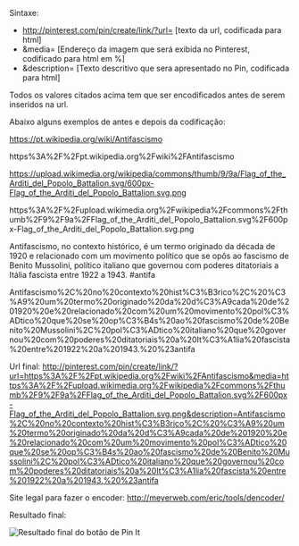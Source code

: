 Sintaxe:
- http://pinterest.com/pin/create/link/?url=  [texto da url, codificada para html] 
- &media=  [Endereço da imagem que será exibida no Pinterest, codificado para html em %] 
- &description=  [Texto descritivo que sera apresentado no Pin, codificada para html]

Todos os valores citados acima tem que ser encodificados antes de serem inseridos na url.

Abaixo alguns exemplos de antes e depois da codificação:

https://pt.wikipedia.org/wiki/Antifascismo

https%3A%2F%2Fpt.wikipedia.org%2Fwiki%2FAntifascismo



https://upload.wikimedia.org/wikipedia/commons/thumb/9/9a/Flag_of_the_Arditi_del_Popolo_Battalion.svg/600px-Flag_of_the_Arditi_del_Popolo_Battalion.svg.png

https%3A%2F%2Fupload.wikimedia.org%2Fwikipedia%2Fcommons%2Fthumb%2F9%2F9a%2FFlag_of_the_Arditi_del_Popolo_Battalion.svg%2F600px-Flag_of_the_Arditi_del_Popolo_Battalion.svg.png



Antifascismo, no contexto histórico, é um termo originado da década de 1920 e relacionado com um movimento político que se opôs ao fascismo de Benito Mussolini, político italiano que governou com poderes ditatoriais a Itália fascista entre 1922 a 1943. #antifa

Antifascismo%2C%20no%20contexto%20hist%C3%B3rico%2C%20%C3%A9%20um%20termo%20originado%20da%20d%C3%A9cada%20de%201920%20e%20relacionado%20com%20um%20movimento%20pol%C3%ADtico%20que%20se%20op%C3%B4s%20ao%20fascismo%20de%20Benito%20Mussolini%2C%20pol%C3%ADtico%20italiano%20que%20governou%20com%20poderes%20ditatoriais%20a%20It%C3%A1lia%20fascista%20entre%201922%20a%201943.%20%23antifa


    
Url final:
http://pinterest.com/pin/create/link/?url=https%3A%2F%2Fpt.wikipedia.org%2Fwiki%2FAntifascismo&media=https%3A%2F%2Fupload.wikimedia.org%2Fwikipedia%2Fcommons%2Fthumb%2F9%2F9a%2FFlag_of_the_Arditi_del_Popolo_Battalion.svg%2F600px-Flag_of_the_Arditi_del_Popolo_Battalion.svg.png&description=Antifascismo%2C%20no%20contexto%20hist%C3%B3rico%2C%20%C3%A9%20um%20termo%20originado%20da%20d%C3%A9cada%20de%201920%20e%20relacionado%20com%20um%20movimento%20pol%C3%ADtico%20que%20se%20op%C3%B4s%20ao%20fascismo%20de%20Benito%20Mussolini%2C%20pol%C3%ADtico%20italiano%20que%20governou%20com%20poderes%20ditatoriais%20a%20It%C3%A1lia%20fascista%20entre%201922%20a%201943.%20%23antifa



Site legal para fazer o encoder:
http://meyerweb.com/eric/tools/dencoder/



    
Resultado final:

![Resultado final do botão de Pin It](https://i.imgur.com/ihB4Ebd.jpg)
